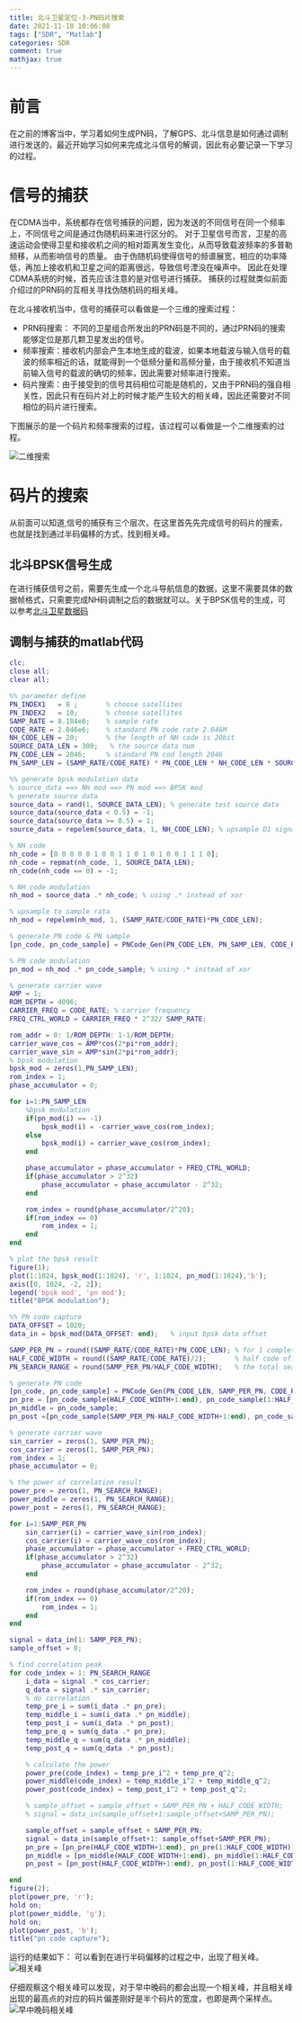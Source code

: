 ```yaml
---
title: 北斗卫星定位-3-PN码片搜索
date: 2021-11-10 10:06:08
tags: ["SDR", "Matlab"]
categories: SDR
comment: true
mathjax: true
---
```

# 前言
在之前的博客当中，学习着如何生成PN码，了解GPS、北斗信息是如何通过调制进行发送的，最近开始学习如何来完成北斗信号的解调，因此有必要记录一下学习的过程。

# 信号的捕获
在CDMA当中，系统都存在信号捕获的问题，因为发送的不同信号在同一个频率上，不同信号之间是通过伪随机码来进行区分的。
对于卫星信号而言，卫星的高速运动会使得卫星和接收机之间的相对距离发生变化，从而导致载波频率的多普勒频移，从而影响信号的质量。
由于伪随机码使得信号的频谱展宽，相应的功率降低，再加上接收机和卫星之间的距离很远，导致信号湮没在噪声中。
因此在处理CDMA系统的时候，首先应该注意的是对信号进行捕获。
捕获的过程就类似前面介绍过的PRN码的互相关寻找伪随机码的相关峰。

在北斗接收机当中，信号的捕获可以看做是一个三维的搜索过程：

- PRN码搜索： 不同的卫星组合所发出的PRN码是不同的，通过PRN码的搜索能够定位是那几颗卫星发出的信号。
- 频率搜索：接收机内部会产生本地生成的载波，如果本地载波与输入信号的载波的频率相近的话，就能得到一个低频分量和高频分量，由于接收机不知道当前输入信号的载波的确切的频率，因此需要对频率进行搜索。
- 码片搜索：由于接受到的信号其码相位可能是随机的，又由于PRN码的强自相关性，因此只有在码片对上的时候才能产生较大的相关峰，因此还需要对不同相位的码片进行搜索。

下图展示的是一个码片和频率搜索的过程，该过程可以看做是一个二维搜索的过程。

![二维搜索](北斗卫星定位-3-PN码片搜索/二维搜索.png)

# 码片的搜索
从前面可以知道,信号的捕获有三个层次，在这里首先先完成信号的码片的搜索，也就是找到通过半码偏移的方式，找到相关峰。

## 北斗BPSK信号生成
在进行捕获信号之前，需要先生成一个北斗导航信息的数据，这里不需要具体的数据帧格式，只需要完成NH码调制之后的数据就可以。关于BPSK信号的生成，可以参考[北斗卫星数据码](https://black-pigeon.github.io/2021/06/09/2021.6/%E5%8C%97%E6%96%97%E5%8D%AB%E6%98%9F%E5%AE%9A%E4%BD%8D-2-%E6%95%B0%E6%8D%AE%E7%A0%81/)

## 调制与捕获的matlab代码
```matlab
clc;
close all;
clear all;

%% parameter define
PN_INDEX1   = 8 ;       % choose satellites 
PN_INDEX2   = 10;       % choose satellites 
SAMP_RATE = 8.184e6;    % sample rate
CODE_RATE = 2.046e6;    % standard PN code rate 2.046M 
NH_CODE_LEN = 20;       % the length of NH code is 20bit
SOURCE_DATA_LEN = 300;   % the source data num
PN_CODE_LEN = 2046;     % standard PN cod length 2046
PN_SAMP_LEN = (SAMP_RATE/CODE_RATE) * PN_CODE_LEN * NH_CODE_LEN * SOURCE_DATA_LEN; % total pn sample for data to be send

%% generate bpsk modulation data
% source_data ==> NH mod ==> PN mod ==> BPSK mod
% generate source data
source_data = rand(1, SOURCE_DATA_LEN); % generate test source data
source_data(source_data < 0.5) = -1;
source_data(source_data >= 0.5) = 1;    
source_data = repelem(source_data, 1, NH_CODE_LEN); % upsample D1 signal source data to NH code modulated rate 1Kbps

% NH code
nh_code = [0 0 0 0 0 1 0 0 1 1 0 1 0 1 0 0 1 1 1 0];
nh_code = repmat(nh_code, 1, SOURCE_DATA_LEN);     
nh_code(nh_code == 0) = -1;

% NH code modulation
nh_mod = source_data .* nh_code; % using .* instead of xor

% upsample to sample rata
nh_mod = repelem(nh_mod, 1, (SAMP_RATE/CODE_RATE)*PN_CODE_LEN);

% generate PN code & PN sample
[pn_code, pn_code_sample] = PNCode_Gen(PN_CODE_LEN, PN_SAMP_LEN, CODE_RATE, SAMP_RATE, PN_INDEX1);

% PN code modulation
pn_mod = nh_mod .* pn_code_sample; % using .* instead of xor

% generate carrier wave
AMP = 1;
ROM_DEPTH = 4096;
CARRIER_FREQ = CODE_RATE; % carrier frequency
FREQ_CTRL_WORLD = CARRIER_FREQ * 2^32/ SAMP_RATE;

rom_addr = 0: 1/ROM_DEPTH: 1-1/ROM_DEPTH;
carrier_wave_cos = AMP*cos(2*pi*rom_addr);
carrier_wave_sin = AMP*sin(2*pi*rom_addr);
% bpsk modulation
bpsk_mod = zeros(1,PN_SAMP_LEN);
rom_index = 1;
phase_accumulator = 0;

for i=1:PN_SAMP_LEN
    %bpsk modulation
    if(pn_mod(i) == -1)
        bpsk_mod(i) = -carrier_wave_cos(rom_index);
    else
        bpsk_mod(i) = carrier_wave_cos(rom_index);
    end

    phase_accumulator = phase_accumulator + FREQ_CTRL_WORLD;
    if(phase_accumulator > 2^32)
        phase_accumulator = phase_accumulator - 2^32;
    end

    rom_index = round(phase_accumulator/2^20);
    if(rom_index == 0)
        rom_index = 1;
    end
end

% plot the bpsk result
figure(1);
plot(1:1024, bpsk_mod(1:1024), 'r', 1:1024, pn_mod(1:1024),'b');
axis([0, 1024, -2, 2]);
legend('bpsk mod', 'pn mod');
title("BPSK modulation");

%% PN code capture
DATA_OFFSET = 1020;
data_in = bpsk_mod(DATA_OFFSET: end);   % input bpsk data offset

SAMP_PER_PN = round((SAMP_RATE/CODE_RATE)*PN_CODE_LEN); % for 1 complete PN code sample length
HALF_CODE_WIDTH = round((SAMP_RATE/CODE_RATE)/2);       % half code offset
PN_SEARCH_RANGE = round(SAMP_PER_PN/HALF_CODE_WIDTH);   % the total search range for pn code capture

% generate PN code
[pn_code, pn_code_sample] = PNCode_Gen(PN_CODE_LEN, SAMP_PER_PN, CODE_RATE, SAMP_RATE, PN_INDEX1);
pn_pre = [pn_code_sample(HALF_CODE_WIDTH+1:end), pn_code_sample(1:HALF_CODE_WIDTH)];
pn_middle = pn_code_sample;
pn_post =[pn_code_sample(SAMP_PER_PN-HALF_CODE_WIDTH+1:end), pn_code_sample(1:SAMP_PER_PN-HALF_CODE_WIDTH)];

% generate carrier wave
sin_carrier = zeros(1, SAMP_PER_PN);
cos_carrier = zeros(1, SAMP_PER_PN);
rom_index = 1;
phase_accumulator = 0;

% the power of correlation result
power_pre = zeros(1, PN_SEARCH_RANGE);
power_middle = zeros(1, PN_SEARCH_RANGE);
power_post = zeros(1, PN_SEARCH_RANGE);

for i=1:SAMP_PER_PN
    sin_carrier(i) = carrier_wave_sin(rom_index);
    cos_carrier(i) = carrier_wave_cos(rom_index);
    phase_accumulator = phase_accumulator + FREQ_CTRL_WORLD;
    if(phase_accumulator > 2^32)
        phase_accumulator = phase_accumulator - 2^32;
    end

    rom_index = round(phase_accumulator/2^20);
    if(rom_index == 0)
        rom_index = 1;
    end
end

signal = data_in(1: SAMP_PER_PN);
sample_offset = 0;

% find correlation peak
for code_index = 1: PN_SEARCH_RANGE
    i_data = signal .* cos_carrier;
    q_data = signal .* sin_carrier;
    % do correlation
    temp_pre_i = sum(i_data .* pn_pre);
    temp_middle_i = sum(i_data .* pn_middle);
    temp_post_i = sum(i_data .* pn_post);
    temp_pre_q = sum(q_data .* pn_pre);
    temp_middle_q = sum(q_data .* pn_middle);
    temp_post_q = sum(q_data .* pn_post);

    % calculate the power
    power_pre(code_index) = temp_pre_i^2 + temp_pre_q^2;
    power_middle(code_index) = temp_middle_i^2 + temp_middle_q^2;
    power_post(code_index) = temp_post_i^2 + temp_post_q^2;

    % sample_offset = sample_offset + SAMP_PER_PN + HALF_CODE_WIDTH;
    % signal = data_in(sample_offset+1:sample_offset+SAMP_PER_PN);

    sample_offset = sample_offset + SAMP_PER_PN;
    signal = data_in(sample_offset+1: sample_offset+SAMP_PER_PN);
    pn_pre = [pn_pre(HALF_CODE_WIDTH+1:end), pn_pre(1:HALF_CODE_WIDTH)];
    pn_middle = [pn_middle(HALF_CODE_WIDTH+1:end), pn_middle(1:HALF_CODE_WIDTH)];
    pn_post = [pn_post(HALF_CODE_WIDTH+1:end), pn_post(1:HALF_CODE_WIDTH)];

end
figure(2);
plot(power_pre, 'r');
hold on;
plot(power_middle, 'g');
hold on;
plot(power_post, 'b');
title("pn code capture");
```
运行的结果如下：
可以看到在进行半码偏移的过程之中，出现了相关峰。
![相关峰](北斗卫星定位-3-PN码片搜索/相关峰.png)

仔细观察这个相关峰可以发现，对于早中晚码的都会出现一个相关峰，并且相关峰出现的最高点的对应的码片偏差刚好是半个码片的宽度，也即是两个采样点。
![早中晚码相关峰](北斗卫星定位-3-PN码片搜索/早中晚码相关峰.png)


